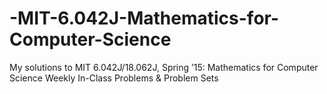# -MIT-6.042J-Mathematics-for-Computer-Science
My solutions to MIT 6.042J/18.062J, Spring ’15: Mathematics for Computer Science Weekly In-Class Problems &amp; Problem Sets
